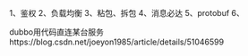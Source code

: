 1、鉴权
2、负载均衡
3、粘包、拆包
4、消息必达
5、protobuf
6、


dubbo用代码直连某台服务https://blog.csdn.net/joeyon1985/article/details/51046599